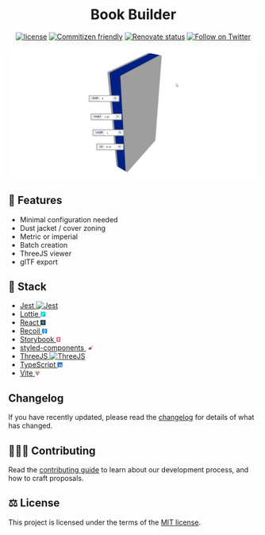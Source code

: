 <h1 align="center">Book Builder</h1>

<div align="center">

[![license](https://img.shields.io/badge/license-MIT-blue.svg)](https://github.com/blackboardd/book-builder/blob/main/LICENSE) [![Commitizen friendly](https://img.shields.io/badge/commitizen-friendly-brightgreen.svg)](http://commitizen.github.io/cz-cli/) [![Renovate status](https://img.shields.io/badge/renovate-enabled-brightgreen.svg)](https://github.com/blackboardd/yarn-project-template/issues/1) [![Follow on Twitter](https://img.shields.io/twitter/follow/blkboardd.svg?label=follow+blkboardd)](https://twitter.com/blkboardd)

</div>

![demonstration](.github/images/gifs/demonstration.gif)

## 👠 Features

- Minimal configuration needed
- Dust jacket / cover zoning
- Metric or imperial
- Batch creation
- ThreeJS viewer
- glTF export

## 🧱 Stack

- [Jest <img src=".github/images/icons/jest/favicon.ico" alt="Jest" height="10"/>](https://github.com/facebook/jest)
- [Lottie <img src=".github/images/icons/lottie/favicon-32x32.png" alt="Lottie" height="10"/>](https://lottiefiles.com/)
- [React <img src=".github/images/icons/react/favicon-32x32.png" alt="React" height="10"/>](https://github.com/facebook/react)
- [Recoil <img src=".github/images/icons/recoil/favicon.png" alt="Recoil" height="10"/>](https://github.com/facebookexperimental/Recoil)
- [Storybook <img src=".github/images/icons/storybook/icon-storybook.png" alt="Storybook" height="10"/>](https://github.com/storybookjs/storybook)
- [styled-components <img src=".github/images/icons/styled-components/nav-logo.png" alt="styled-components" height="10"/>](https://github.com/styled-components/styled-components)
- [ThreeJS <img src=".github/images/icons/threejs/favicon.ico" alt="ThreeJS" height="10"/>](https://github.com/mrdoob/three.js/)
- [TypeScript <img src=".github/images/icons/typescript/favicon.ico" alt="TypeScript" height="10"/>](https://github.com/microsoft/TypeScript)
- [Vite <img src=".github/images/icons/vite/logo.svg" alt="Vite" height="10"/>](https://github.com/vitejs/vite)

## Changelog

If you have recently updated, please read the [changelog](/docs/CHANGELOG.md) for details of what has changed.

## 🧑‍🤝‍🧑 Contributing

Read the [contributing guide](/docs/CONTRIBUTING.md) to learn about our development process, and how to craft proposals.

## ⚖️ License

This project is licensed under the terms of the [MIT license](/docs/LICENSE).

